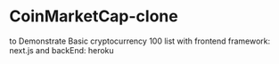 # CoinMarketCap-clone
to Demonstrate Basic cryptocurrency 100 list with frontend framework: next.js and backEnd: heroku
